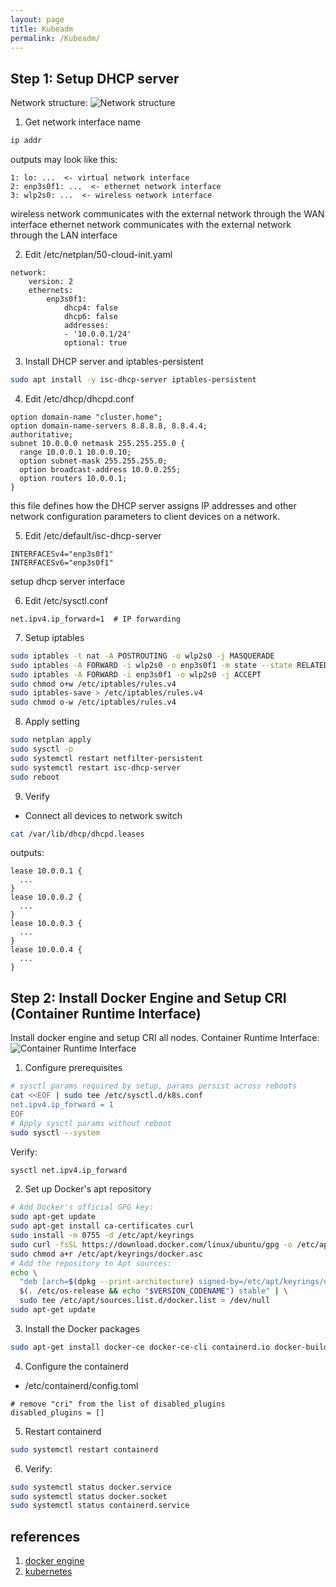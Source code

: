 ```yaml
---
layout: page
title: Kubeadm
permalink: /Kubeadm/
---
```


## Step 1: Setup DHCP server
Network structure:
![Network structure](/assets/Kubeadm/network_structure.svg)

1. Get network interface name
```bash
ip addr
```
outputs may look like this:
```
1: lo: ...  <- virtual network interface
2: enp3s0f1: ...  <- ethernet network interface
3: wlp2s0: ...  <- wireless network interface
```
wireless network communicates with the external network through the WAN interface
ethernet network communicates with the external network through the LAN interface

2. Edit /etc/netplan/50-cloud-init.yaml
```
network:
    version: 2
    ethernets:
        enp3s0f1:
            dhcp4: false
            dhcp6: false
            addresses:
            - '10.0.0.1/24'
            optional: true
```

3. Install DHCP server and iptables-persistent
```bash
sudo apt install -y isc-dhcp-server iptables-persistent
```

4. Edit /etc/dhcp/dhcpd.conf
```
option domain-name "cluster.home";
option domain-name-servers 8.8.8.8, 8.8.4.4;
authoritative;
subnet 10.0.0.0 netmask 255.255.255.0 {
  range 10.0.0.1 10.0.0.10;
  option subnet-mask 255.255.255.0;
  option broadcast-address 10.0.0.255;
  option routers 10.0.0.1;
}
```
this file defines how the DHCP server assigns IP addresses and other network configuration parameters to client devices on a network.

5. Edit /etc/default/isc-dhcp-server
```
INTERFACESv4="enp3s0f1"
INTERFACESv6="enp3s0f1"
```
setup dhcp server interface

6. Edit /etc/sysctl.conf
```
net.ipv4.ip_forward=1  # IP forwarding
```

7. Setup iptables
```bash
sudo iptables -t nat -A POSTROUTING -o wlp2s0 -j MASQUERADE
sudo iptables -A FORWARD -i wlp2s0 -o enp3s0f1 -m state --state RELATED,ESTABLISHED -j ACCEPT
sudo iptables -A FORWARD -i enp3s0f1 -o wlp2s0 -j ACCEPT
sudo chmod o+w /etc/iptables/rules.v4
sudo iptables-save > /etc/iptables/rules.v4
sudo chmod o-w /etc/iptables/rules.v4
```

8. Apply setting
```bash
sudo netplan apply
sudo sysctl -p
sudo systemctl restart netfilter-persistent
sudo systemctl restart isc-dhcp-server
sudo reboot
```

9. Verify
* Connect all devices to network switch
```bash
cat /var/lib/dhcp/dhcpd.leases
```
outputs:
```
lease 10.0.0.1 {
  ...
}
lease 10.0.0.2 {
  ...
}
lease 10.0.0.3 {
  ...
}
lease 10.0.0.4 {
  ...
}
```

## Step 2: Install Docker Engine and Setup CRI (Container Runtime Interface)
Install docker engine and setup CRI all nodes.
Container Runtime Interface:
![Container Runtime Interface](/assets/Kubeadm/container_runtime_interface.svg)

1. Configure prerequisites
```bash
# sysctl params required by setup, params persist across reboots
cat <<EOF | sudo tee /etc/sysctl.d/k8s.conf
net.ipv4.ip_forward = 1
EOF
# Apply sysctl params without reboot
sudo sysctl --system
```
Verify:
```bash
sysctl net.ipv4.ip_forward
```

2. Set up Docker's apt repository
```bash
# Add Docker's official GPG key:
sudo apt-get update
sudo apt-get install ca-certificates curl
sudo install -m 0755 -d /etc/apt/keyrings
sudo curl -fsSL https://download.docker.com/linux/ubuntu/gpg -o /etc/apt/keyrings/docker.asc
sudo chmod a+r /etc/apt/keyrings/docker.asc
# Add the repository to Apt sources:
echo \
  "deb [arch=$(dpkg --print-architecture) signed-by=/etc/apt/keyrings/docker.asc] https://download.docker.com/linux/ubuntu \
  $(. /etc/os-release && echo "$VERSION_CODENAME") stable" | \
  sudo tee /etc/apt/sources.list.d/docker.list > /dev/null
sudo apt-get update
```

3. Install the Docker packages
```bash
sudo apt-get install docker-ce docker-ce-cli containerd.io docker-buildx-plugin docker-compose-plugin
```

4. Configure the containerd
  - /etc/containerd/config.toml
  ```
  # remove "cri" from the list of disabled_plugins
  disabled_plugins = []
  ```

5. Restart containerd
```bash
sudo systemctl restart containerd
```

6. Verify:
```bash
sudo systemctl status docker.service
sudo systemctl status docker.socket
sudo systemctl status containerd.service
```

## references
1. [docker engine](https://docs.docker.com/engine/install/ubuntu/)
2. [kubernetes](https://kubernetes.io/docs/setup/production-environment/)
